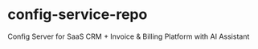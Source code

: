 # config-service-repo
Config Server for SaaS CRM + Invoice &amp; Billing Platform with AI Assistant
